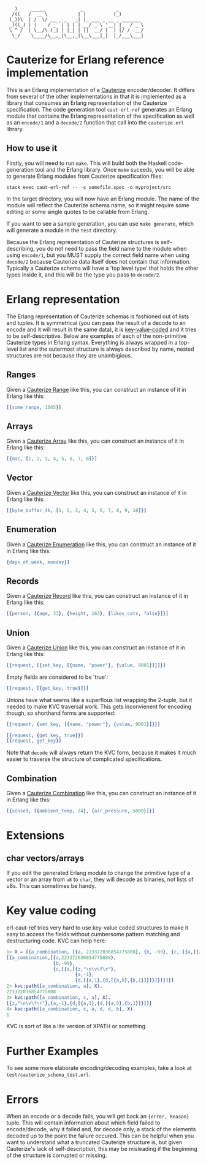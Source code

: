 ```
   )     _____             _            _
  /((   /  __ \           | |          (_)
 (_))\  | /  \/ __ _ _   _| |_ ___ _ __ _ _______
 _)((_) | |    / _` | | | | __/ _ \ '__| |_  / _ \
 \ ^ /  | \__/\ (_| | |_| | ||  __/ |  | |/ /  __/
  \_/    \____/\__,_|\__,_|\__\___|_|  |_/___\___|
```

# Cauterize for Erlang reference implementation

This is an Erlang implementation of a [Cauterize](https://github.com/cauterize-tools/cauterize) encoder/decoder. It differs from several of the other implementations in that it is implemented as a library that consumes an Erlang representation of the Cauterize specification. The code generation tool `caut-erl-ref` generates an Erlang module that contains the Erlang representation of the specification as well as an `encode/1` and a `decode/2` function that call into the `cauterize.erl` library.

## How to use it

Firstly, you will need to run `make`. This will build both the Haskell code-generation tool and the Erlang library. Once `make` suceeds, you will be able to generate Erlang modules from Cauterize specification files:

```
stack exec caut-erl-ref -- -s somefile.spec -o myproject/src
```

In the target directory, you will now have an Erlang module. The name of the module will reflect the Cauterize schema name, so it might require some editing or some single quotes to be callable from Erlang.

If you want to see a sample generation, you can use `make generate`, which will generate a module in the `test` directory.

Because the Erlang representation of Cauterize structures is self-describing, you do not need to pass the field name to the module when using `encode/1`, but you MUST supply the correct field name when using `decode/2` because Cauterize data itself does not contain that information. Typically a Cauterize schema will have a 'top level type' that holds the other types inside it, and this will be the type you pass to `decode/2`.

# Erlang representation

The Erlang representation of Cauterize schemas is fashioned out of lists and tuples. It is symmetrical (you can pass the result of a decode to an encode and it will result in the same data), it is [key-value-coded](https://github.com/etrepum/kvc) and it tries to be self-descriptive. Below are examples of each of the non-primitive Cauterize types in Erlang syntax. Everything is always wrapped in a top-level list and the outermost structure is always described by name, nested structures are not because they are unambigious.

## Ranges

Given a [Cauterize Range](https://github.com/cauterize-tools/cauterize/blob/master/README.md#ranges) like this, you can construct an instance of it in Erlang like this:

```erlang
[{some_range, 1005}]
```

## Arrays

Given a [Cauterize Array](https://github.com/cauterize-tools/cauterize/blob/master/README.md#array) like this, you can construct an instance of it in Erlang like this:

```erlang
[{mac, [1, 2, 3, 4, 5, 6, 7, 8]}]
```
## Vector

Given a [Cauterize Vector](https://github.com/cauterize-tools/cauterize/blob/master/README.md#vector) like this, you can construct an instance of it in Erlang like this:

```erlang
[{byte_buffer_4k, [1, 2, 3, 4, 5, 6, 7, 8, 9, 10]}]
```
## Enumeration

Given a [Cauterize Enumeration](https://github.com/cauterize-tools/cauterize/blob/master/README.md#enumeration) like this, you can construct an instance of it in Erlang like this:

```erlang
{days_of_week, monday}]
```
## Records

Given a [Cauterize Record](https://github.com/cauterize-tools/cauterize/blob/master/README.md#record) like this, you can construct an instance of it in Erlang like this:

```erlang
[{person, [{age, 33}, {height, 163}, {likes_cats, false}]}]
```
## Union

Given a [Cauterize Union](https://github.com/cauterize-tools/cauterize/blob/master/README.md#union) like this, you can construct an instance of it in Erlang like this:

```erlang
[{request, [{set_key, [{name, "power"}, {value, 9001}]}]}]
```

Empty fields are considered to be 'true':

```erlang
[{request, [{get_key, true}]}]
```

Unions have what seems like a superflous list wrapping the 2-tuple, but it needed to make KVC traversal work. This gets inconvienent for encoding though, so shorthand forms are supported:

```erlang
[{request, {set_key, [{name, "power"}, {value, 9001}]}}]

[{request, {get_key, true}}]
[{request, get_key}]
```

Note that `decode` will always return the KVC form, because it makes it much easier to traverse the structure of complicated specifications.

## Combination

Given a [Cauterize Combination](https://github.com/cauterize-tools/cauterize/blob/master/README.md#combination) like this, you can construct an instance of it in Erlang like this:

```erlang
[{sensed, [{ambient_temp, 24}, {air_pressure, 5000}]}]
```

# Extensions

## char vectors/arrays

If you edit the generated Erlang module to change the primitive type of a vector or an array from `u8` to `char`, they will decode as binaries, not lists of u8s. This can sometimes be handy.

# Key value coding

erl-caut-ref tries very hard to use key-value coded structures to make it easy to access the fields without cumbersome pattern matching and destructuring code. KVC can help here:

```erlang
1> X = [{a_combination, [{a, 223372036854775808}, {b, -99}, {c, [{a,[{z, [10, 11, 12, 13]}, {a, -1}, {d, [{a, 1}, {d, [{a, 0}, {b, 1}]}]}]}] }]}].
[{a_combination,[{a,223372036854775808},
                 {b,-99},
                 {c,[{a,[{z,"\n\v\f\r"},
                         {a,-1},
                         {d,[{a,1},{d,[{a,0},{b,1}]}]}]}]}]}]
2> kvc:path([a_combination, a], X).
223372036854775808
3> kvc:path([a_combination, c, a], X).
[{z,"\n\v\f\r"},{a,-1},{d,[{a,1},{d,[{a,0},{b,1}]}]}]
4> kvc:path([a_combination, c, a, d, d, b], X).
1
```

KVC is sort of like a lite version of XPATH or something.

# Further Examples

To see some more elaborate encoding/decoding examples, take a look at `test/cauterize_schema_test.erl`.

# Errors

When an encode or a decode fails, you will get back an `{error, Reason}` tuple. This will contain information about which field failed to encode/decode, why it failed and, for decode only, a stack of the elements decoded up to the point the failure occured. This can be helpful when you want to understand what a truncated Cauterize structure is, but given Cauterize's lack of self-description, this may be misleading if the beginning of the structure is corrupted or missing.
